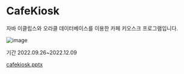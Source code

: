 # CafeKiosk
자바 이클립스와 오라클 데이터베이스를 이용한 카페 키오스크 프로그램입니다.

![image](https://github.com/user-attachments/assets/41d45e77-fb7b-4cb7-9d1e-ca4808921516)

기간 
2022.09.26~2022.12.09


[cafekiosk.pptx](https://github.com/user-attachments/files/16509466/cafekiosk.pptx)

